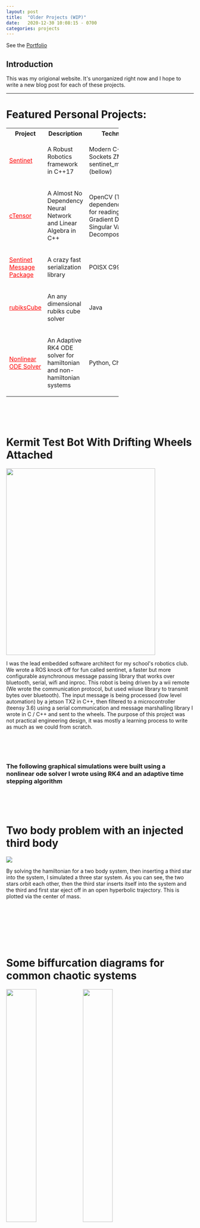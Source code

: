 ```yaml
---
layout: post
title:  "Older Projects (WIP)"
date:   2020-12-30 10:08:15 - 0700
categories: projects
---
```


See the [Portfolio](https://github.com/tlincke125/portfolio)

<script type="text/x-mathjax-config">
MathJax.Hub.Config({
  tex2jax: {
    inlineMath: [['$','$'], ['\\(','\\)']],
    processEscapes: true
  }
});
</script>
<script src="https://cdnjs.cloudflare.com/ajax/libs/mathjax/2.7.0/MathJax.js?config=TeX-AMS-MML_HTMLorMML" type="text/javascript"></script>

## Introduction
This was my origional website. It's unorganized right now and I hope to write a new blog post for each of these projects.


***
<h1>Featured Personal Projects:</h1>
<table style="width:60%">
    <tr>
        <th>Project</th>
        <th>Description</th>
        <th>Technologies</th>
    </tr>
    <tr>
        <td>
            <a style="color: red;" href="https://github.com/curmc/sentinet_cpp">Sentinet</a> 
        </td>
        <td>
            <p>A Robust Robotics framework in C++17</p>
        </td>
        <td>
            <p>Modern C++17 UNIX Sockets ZMQ sentinet_message_pkg (bellow)</p>
        </td>
    </tr>
    <tr>
        <td>
            <a style="color: red;" href="https://github.com/tlincke125/cTensor">cTensor</a> 
        </td>
        <td>
            <p>A Almost No Dependency Neural Network and Linear Algebra in C++</p>
        </td>
        <td>
            <p>OpenCV (The one dependency used only for reading images), Gradient Descent, Singular Value Decomposition</p>
        </td>
    </tr>
    <tr>
        <td>
            <a style="color: red;" href="https://github.com/curmc/sentinet_message_pkg">Sentinet Message Package</a> 
        </td>
        <td>
            <p>A crazy fast serialization library</p>
        </td>
        <td>
            <p>POISX C99</p>
        </td>
    </tr>
    <tr>
        <td>
            <a style="color: red;" href="https://github.com/tlincke125/rubiksCube">rubiksCube</a> 
        </td>
        <td>
            <p>An any dimensional rubiks cube solver</p>
        </td>
        <td>
            <p>Java</p>
        </td>
    </tr>
    <tr>
        <td>
            <a style="color: red;" href="https://github.com/tlincke125/nonlinear_ODE_solver">Nonlinear ODE Solver</a> 
        </td>
        <td>
            <p>An Adaptive RK4 ODE solver for hamiltonian and non-hamiltonian systems</p>
        </td>
        <td>
            <p>Python, Chaos Theory</p>
        </td>
    </tr>
</table> 

<div style="padding-top: 50px; padding-bottom: 50px;">
    <h1>Kermit Test Bot With Drifting Wheels Attached</h1>
    <img class="img-rounded" src="/resources/imgs/car.gif" height="500" width="400"/>
    <p>I was the lead embedded software architect for my school's robotics club. We wrote a ROS knock off for fun called sentinet, a faster but more configurable asynchronous message passing library that works over bluetooth, serial, wifi and inproc. This robot is being driven by a wii remote (We wrote the communication protocol, but used wiiuse library to transmit bytes over bluetooth). The input message is being processed (low level automation) by a jetson TX2 in C++, then filtered to a microcontroller (teensy 3.6) using a serial communication and message marshalling library I wrote in C / C++ and sent to the wheels. The purpose of this project was not practical engineering design, it was mostly a learning process to write as much as we could from scratch.</p>
</div>
<h3>The following graphical simulations were built using a nonlinear ode solver I wrote using RK4 and an adaptive time stepping algorithm</h3>
<div style="padding-top: 50px; padding-bottom: 50px;">
    <h1>Two body problem with an injected third body</h1>
    <img class="img-rounded" src="/resources/imgs/coolimage.png"/>
    <p>By solving the hamiltonian for a two body system, then inserting a third star into the system, I simulated a three star system. As you can see, the two stars orbit each other, then the third star inserts itself into the system and the third and first star eject off in an open hyperbolic trajectory. This is plotted via the center of mass.</p>
</div>

<div style="padding-top: 50px; padding-bottom: 50px;">
    <h1>Some biffurcation diagrams for common chaotic systems</h1>
    <img class="img-rounded" src="/resources/imgs/henonbifurc.jpeg" height="40%" width="40%"/>
    <img class="img-rounded" src="/resources/imgs/logbifurc.jpeg" height="40%" width="40%"/>
    <p>The two images above are really interesting steady state solutions to the logistic and henon map with the transients removed. In order to build these images, I had to simulate the maps a few thousand times with millions of time steps. It was a fairly computationally intensive process, but a very cool result in the end</p>
</div>
<div style="padding-top: 50px; padding-bottom: 50px; display: inline-block;">
    <h1>Some Interesting Chaotic Systems</h1>
    <img class="img-rounded" src="/resources/imgs/LorentzAdaptive.jpeg" height="50%" width="40%"/>
    <img class="img-rounded" src="/resources/imgs/roslerinitcondition.jpeg" height="50%" width="40%"/>
    <img class="img-rounded" src="/resources/imgs/rossleraccurate.jpeg" height="50%" width="40%"/>
    <p>These are three interesting chaotic systems (two systems, but the Rosler System is represented with two different initial conditions). These were made using my ode solver using an adaptive time stepping algorithm.</p>
</div>
<div style="padding-top: 50px; padding-bottom: 50px;">
    <h1>A Singular Value Application for Recognizing Faces</h1>
    <img class="img-rounded" src="/resources/imgs/eigenfaces.png" height="40%" width="40%"/>
    <img class="img-rounded" src="/resources/imgs/svd.png" height="40%" width="40%"/>
    <p>Using SVD, we successfully were able to deconstruct faces into an orthogonal basis of vectors. By adjusting certain coefficients of the basis, we reconstructed faces similar to a fourier series for faces. As seen, SVD is a fairly accurate compression tool as well.</p>
</div>
<div style="padding-top: 50px; padding-bottom: 50px;">
    <h1>A 10x10 rubiks cube being solved in 77 milliseconds</h1>
    <img class="img-rounded" src="/resources/imgs/rubiks.png"/>
    <p>This program logically solves any sized rubiks cube given enough time (I've successfully tested it on the highest of 1000x1000 cube). This was a project I decided to do one winter break out of boredom. I was inspired greatly by the <a href="https://www.youtube.com/watch?v=f9smvQ5fc7Q">The Coding Bullet</a>
</div>
<div style="padding-top: 50px; padding-bottom: 50px;">
    <h1>Solving the nonlinear KDV equation using inverse scattering</h1>
    <img class="img-rounded" src="/resources/imgs/kdv.gif"/>
    <p>The gif above is a time propigation of the KDV equation using a unique approach to solving nonlinear equations: inverse scattering, then solving the resulting problem using complex analysis by reframing it as a Reimann Hilbert Problem. <p>
</div>
<div style="padding-top: 50px; padding-bottom: 50px;">
    <h1>Neural Network and Linear Algebra Library From Scratch</h1>
    <img class="img-rounded" src="/resources/imgs/ctensor.gif"/>
    <p>I built a neural network library using native math operations in C++. So the linear algebra, back propigation and required matrix datastructures were all written from scratch. Although our maximum image accuracy was only 90.1 % using the mnist image datasets, building a neural network from the ground up required hours of playing with a pencil in coffee shops because at the time, I did not have the required math pre requisites. Overall, I ended up with a very strong understanding of the basic methods of back propigation, although using a third party library will be my next route when I start a project like this.</p>
</div>
